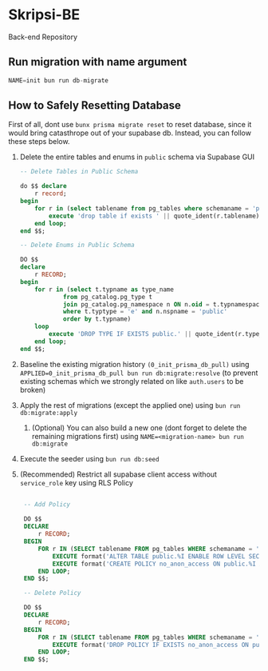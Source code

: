 # Skripsi-BE
Back-end Repository

## Run migration with name argument
```js
NAME=init bun run db-migrate
```

## How to Safely Resetting Database
First of all, dont use `bunx prisma migrate reset` to reset database, since it would bring catasthrope out of your supabase db. Instead, you can follow these steps below.

1. Delete the entire tables and enums in `public` schema via Supabase GUI
    ```sql
    -- Delete Tables in Public Schema

    do $$ declare
        r record;
    begin
        for r in (select tablename from pg_tables where schemaname = 'public') loop
            execute 'drop table if exists ' || quote_ident(r.tablename) || ' cascade';
        end loop;
    end $$;

    -- Delete Enums in Public Schema

    DO $$
    declare
        r RECORD;
    begin
        for r in (select t.typname as type_name
                from pg_catalog.pg_type t
                join pg_catalog.pg_namespace n ON n.oid = t.typnamespace
                where t.typtype = 'e' and n.nspname = 'public'
                order by t.typname)
        loop
            execute 'DROP TYPE IF EXISTS public.' || quote_ident(r.type_name) || ' CASCADE';
        end loop;
    end $$;
    ```
2. Baseline the existing migration history `(0_init_prisma_db_pull)` using `APPLIED=0_init_prisma_db_pull bun run db:migrate:resolve` (to prevent existing schemas which we strongly related on like `auth.users` to be broken)

3. Apply the rest of migrations (except the applied one) using `bun run db:migrate:apply` 
   1. (Optional) You can also build a new one (dont forget to delete the remaining migrations first) using `NAME=<migration-name> bun run db:migrate`

4. Execute the seeder using `bun run db:seed`
   
5. (Recommended) Restrict all supabase client access without `service_role` key using RLS Policy
   ```sql

    -- Add Policy
    
    DO $$ 
    DECLARE
        r RECORD;
    BEGIN
        FOR r IN (SELECT tablename FROM pg_tables WHERE schemaname = 'public') LOOP
            EXECUTE format('ALTER TABLE public.%I ENABLE ROW LEVEL SECURITY;', r.tablename);
            EXECUTE format('CREATE POLICY no_anon_access ON public.%I AS PERMISSIVE FOR ALL TO anon, authenticated USING (false);', r.tablename);
        END LOOP;
    END $$;

    -- Delete Policy

    DO $$ 
    DECLARE
        r RECORD;
    BEGIN
        FOR r IN (SELECT tablename FROM pg_tables WHERE schemaname = 'public') LOOP
            EXECUTE format('DROP POLICY IF EXISTS no_anon_access ON public.%I;', r.tablename);
        END LOOP;
    END $$;

   ```
